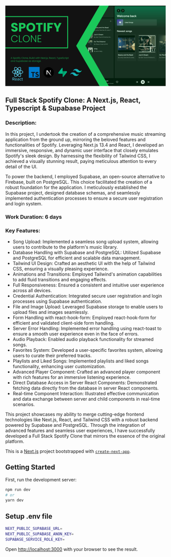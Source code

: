 ![spotify_clone.png](spotify_clone.png)


## Full Stack Spotify Clone: A Next.js, React, Typescript & Supabase Project

### Description:
In this project, I undertook the creation of a comprehensive music streaming application from the ground up, mirroring the beloved features and functionalities of Spotify. Leveraging Next.js 13.4 and React, I developed an immersive, responsive, and dynamic user interface that closely emulates Spotify's sleek design. By harnessing the flexibility of Tailwind CSS, I achieved a visually stunning result, paying meticulous attention to every detail of the UI.

To power the backend, I employed Supabase, an open-source alternative to Firebase, built on PostgreSQL. This choice facilitated the creation of a robust foundation for the application. I meticulously established the Supabase project, designed database schemas, and seamlessly implemented authentication processes to ensure a secure user registration and login system.

### Work Duration: 6 days
### Key Features:

- Song Upload: Implemented a seamless song upload system, allowing users to contribute to the platform's music library.
- Database Handling with Supabase and PostgreSQL: Utilized Supabase and PostgreSQL for efficient and scalable data management.
- Tailwind UI Design: Crafted an aesthetic UI with the help of Tailwind CSS, ensuring a visually pleasing experience.
- Animations and Transitions: Employed Tailwind's animation capabilities to add fluid transitions and engaging effects.
- Full Responsiveness: Ensured a consistent and intuitive user experience across all devices.
- Credential Authentication: Integrated secure user registration and login processes using Supabase authentication.
- File and Image Upload: Leveraged Supabase storage to enable users to upload files and images seamlessly.
- Form Handling with react-hook-form: Employed react-hook-form for efficient and validated client-side form handling.
- Server Error Handling: Implemented error handling using react-toast to ensure a smooth user experience even in the face of errors.
- Audio Playback: Enabled audio playback functionality for streamed songs.
- Favorites System: Developed a user-specific favorites system, allowing users to curate their preferred tracks.
- Playlists and Liked Songs: Implemented playlists and liked songs functionality, enhancing user customization.
- Advanced Player Component: Crafted an advanced player component with rich features for an immersive listening experience.
- Direct Database Access in Server React Components: Demonstrated fetching data directly from the database in server React components.
- Real-time Component Interaction: Illustrated effective communication and data exchange between server and child components in real-time scenarios.

This project showcases my ability to merge cutting-edge frontend technologies like Next.js, React, and Tailwind CSS with a robust backend powered by Supabase and PostgreSQL. Through the integration of advanced features and seamless user experiences, I have successfully developed a Full Stack Spotify Clone that mirrors the essence of the original platform.


This is a [Next.js](https://nextjs.org/) project bootstrapped with [`create-next-app`](https://github.com/vercel/next.js/tree/canary/packages/create-next-app).

## Getting Started

First, run the development server:

```bash
npm run dev
# or
yarn dev
```



## Setup .env file
```bash
NEXT_PUBLIC_SUPABASE_URL=
NEXT_PUBLIC_SUPABASE_ANON_KEY=
SUPABASE_SERVICE_ROLE_KEY=
```


Open [http://localhost:3000](http://localhost:3000) with your browser to see the result.
